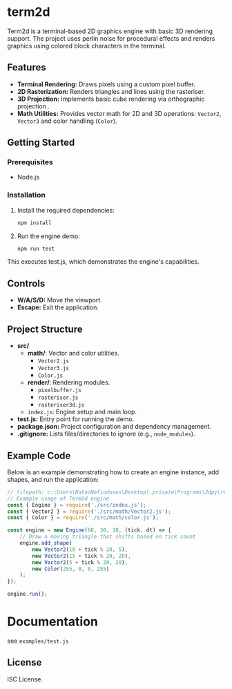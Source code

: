 # term2d

Term2d is a terminal-based 2D graphics engine with basic 3D rendering support. The project uses perlin noise for procedural effects and renders graphics using colored block characters in the terminal.

## Features

- **Terminal Rendering:** Draws pixels using a custom pixel buffer.
- **2D Rasterization:** Renders triangles and lines using the rasteriser.
- **3D Projection:** Implements basic cube rendering via orthographic projection .
- **Math Utilities:** Provides vector math for 2D and 3D operations: `Vector2`, `Vector3` and color handling (`Color`).

## Getting Started

### Prerequisites

- Node.js

### Installation

1. Install the required dependencies:

    ```sh
    npm install
    ```

2. Run the engine demo:

    ```sh
    npm run test
    ```

This executes test.js, which demonstrates the engine's capabilities.

## Controls

- **W/A/S/D:** Move the viewport.
- **Escape:** Exit the application.

## Project Structure

- **src/**
  - **math/**: Vector and color utilities.
    - `Vector2.js`
    - `Vector3.js`
    - `Color.js`
  - **render/**: Rendering modules.
    - `pixelbuffer.js`
    - `rasteriser.js`
    - `rasteriser3d.js`
  - `index.js`: Engine setup and main loop.
- **test.js:** Entry point for running the demo.
- **package.json:** Project configuration and dependency management.
- **.gitignore:** Lists files/directories to ignore (e.g., `node_modules`).

## Example Code

Below is an example demonstrating how to create an engine instance, add shapes, and run the application:

````javascript
// filepath: c:\Users\NatasNefiodovas\Desktop\.private\Programs\2dpy\readme.md
// Example usage of Term2d engine
const { Engine } = require('./src/index.js');
const { Vector2 } = require('./src/math/Vector2.js');
const { Color } = require('./src/math/color.js');

const engine = new Engine(60, 30, 30, (tick, dt) => {
    // Draw a moving triangle that shifts based on tick count
    engine.add_shape(
        new Vector2(10 + tick % 20, 5),
        new Vector2(15 + tick % 20, 20),
        new Vector2(5 + tick % 20, 20),
        new Color(255, 0, 0, 255)
    );
});

engine.run();
````

# Documentation

see `examples/test.js`

## License

ISC License.